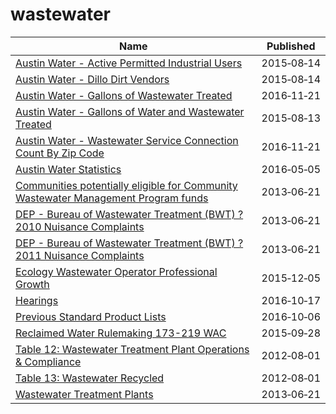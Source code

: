 # wastewater

Name | Published
---- | ---------
[Austin Water - Active Permitted Industrial Users](../datasets/ux64-t7is.md) | 2015&#x2011;08&#x2011;14
[Austin Water - Dillo Dirt Vendors](../datasets/8ih9-dnxa.md) | 2015&#x2011;08&#x2011;14
[Austin Water - Gallons of Wastewater Treated](../datasets/vuwy-s6qv.md) | 2016&#x2011;11&#x2011;21
[Austin Water - Gallons of Water and Wastewater Treated](../datasets/m4wb-q5fa.md) | 2015&#x2011;08&#x2011;13
[Austin Water - Wastewater Service Connection Count By Zip Code](../datasets/6v99-vnq3.md) | 2016&#x2011;11&#x2011;21
[Austin Water Statistics](../datasets/87qq-mkwq.md) | 2016&#x2011;05&#x2011;05
[Communities potentially eligible for Community Wastewater Management Program funds](../datasets/a9yv-r6p4.md) | 2013&#x2011;06&#x2011;21
[DEP - Bureau of Wastewater Treatment (BWT) ? 2010 Nuisance Complaints](../datasets/rubn-abch.md) | 2013&#x2011;06&#x2011;21
[DEP - Bureau of Wastewater Treatment (BWT) ? 2011 Nuisance Complaints](../datasets/qiku-f5v3.md) | 2013&#x2011;06&#x2011;21
[Ecology Wastewater Operator Professional Growth](../datasets/dyxg-h3je.md) | 2015&#x2011;12&#x2011;05
[Hearings](../datasets/s7dz-xhcs.md) | 2016&#x2011;10&#x2011;17
[Previous Standard Product Lists](../datasets/askc-vuqf.md) | 2016&#x2011;10&#x2011;06
[Reclaimed Water Rulemaking 173-219 WAC](../datasets/3mxm-hwme.md) | 2015&#x2011;09&#x2011;28
[Table 12: Wastewater Treatment Plant Operations & Compliance](../datasets/at3v-ejzj.md) | 2012&#x2011;08&#x2011;01
[Table 13: Wastewater Recycled](../datasets/56dm-4idp.md) | 2012&#x2011;08&#x2011;01
[Wastewater Treatment Plants](../datasets/b79y-xcs9.md) | 2013&#x2011;06&#x2011;21

